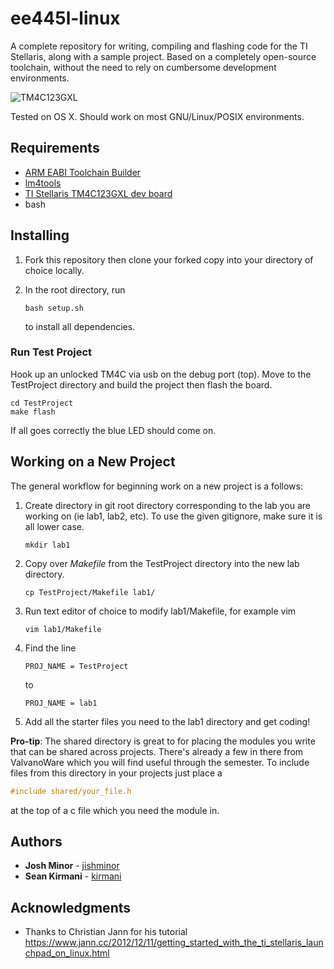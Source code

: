 # ee445l-linux

A complete repository for writing, compiling and flashing code for the TI Stellaris, along with a sample project. Based on a completely open-source toolchain, without the need to rely on cumbersome development environments.

![TM4C123GXL](https://media.licdn.com/mpr/mpr/AAEAAQAAAAAAAAUoAAAAJDEyNWNhMmY0LWMxZGQtNDBhNC1iYjM2LWE0OTQ5OWQ4ZDA2Ng.jpg)

Tested on OS X. Should work on most GNU/Linux/POSIX environments.

## Requirements

 - [ARM EABI Toolchain Builder](https://github.com/jsnyder/arm-eabi-toolchain)
 - [lm4tools](https://github.com/utzig/lm4tools)
 - [TI Stellaris TM4C123GXL dev board](http://www.ti.com/tool/EK-TM4C123GXL)
 - bash


## Installing

1. Fork this repository then clone your forked copy into your directory of choice locally.

2. In the root directory, run
    ```
    bash setup.sh
    ```
    to install all dependencies.

### Run Test Project

Hook up an unlocked TM4C via usb on the debug port (top).
Move to the TestProject directory and build the project then flash the board.
```
cd TestProject
make flash
```
If all goes correctly the blue LED should come on.

## Working on a New Project

The general workflow for beginning work on a new project is a follows:
1. Create directory in git root directory corresponding to the lab you are working on (ie lab1, lab2, etc). To use the given gitignore, make sure it is all lower case.
    ```
    mkdir lab1
    ```
2. Copy over _Makefile_ from the TestProject directory into the new lab directory.
    ```
    cp TestProject/Makefile lab1/
    ```
3. Run text editor of choice to modify lab1/Makefile, for example vim
    ```
    vim lab1/Makefile
    ```
4. Find the line
    ```
    PROJ_NAME = TestProject
    ```
    to
    ```
    PROJ_NAME = lab1
    ```
5. Add all the starter files you need to the lab1 directory and get coding!


**Pro-tip**: The shared directory is great to for placing the modules you write that can be shared across projects.
There's already a few in there from ValvanoWare which you will find useful through the semester.
To include files from this directory in your projects just place a
```c
#include shared/your_file.h
```
at the top of a c file which you need the module in.

## Authors

* **Josh Minor** - [jishminor](https://github.com/jishminor)
* **Sean Kirmani** - [kirmani](https://github.com/kirmani)

## Acknowledgments

* Thanks to Christian Jann for his tutorial https://www.jann.cc/2012/12/11/getting_started_with_the_ti_stellaris_launchpad_on_linux.html
